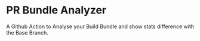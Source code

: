 # PR Bundle Analyzer
A Github Action to Analyse your Build Bundle and show stats difference with the Base Branch.

